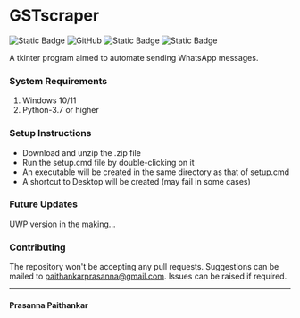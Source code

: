 # GSTscraper
![Static Badge](https://img.shields.io/badge/version-1.0.0-blue)
![GitHub](https://img.shields.io/github/license/PrasannaPaithankar/AutoWhatsApp)
![Static Badge](https://img.shields.io/badge/Windows-green)
![Static Badge](https://img.shields.io/badge/tkinter-magenta)

A tkinter program aimed to automate sending WhatsApp messages.

### System Requirements
1. Windows 10/11 <br>
2. Python-3.7 or higher

### Setup Instructions
* Download and unzip the .zip file
* Run the setup.cmd file by double-clicking on it
* An executable will be created in the same directory as that of setup.cmd
* A shortcut to Desktop will be created (may fail in some cases)

### Future Updates
UWP version in the making...

### Contributing
The repository won't be accepting any pull requests. Suggestions can be mailed to paithankarprasanna@gmail.com. Issues can be raised if required.

***
#### Prasanna Paithankar

